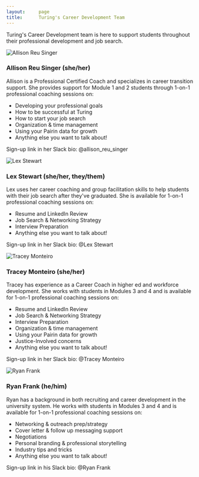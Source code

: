 ```yaml
---
layout:     page
title:      Turing's Career Development Team
---
```


<section class="content">
  <article>
    <p>Turing's Career Development team is here to support students throughout their professional development and job search. </p>
    <div class="coaches">
      <div class="card">
        <img src="https://global-uploads.webflow.com/6189a90bab32c37c5095341f/61a50db1048862af96d4a3ce_singer.jpg" alt="Allison Reu Singer" class="photo">
        <div class="card-content">
          <h3>Allison Reu Singer (she/her)</h3>
          <p>Allison is a Professional Certified Coach and specializes in career transition support. She provides support for Module 1 and 2 students through 1-on-1 professional coaching sessions on:</p>
          <ul>
            <li>Developing your professional goals</li>
            <li>How to be successful at Turing</li>
            <li>How to start your job search</li>
            <li>Organization &amp time management</li>
            <li>Using your Pairin data for growth</li>
            <li>Anything else you want to talk about!</li>
          </ul>
          <p>Sign-up link in her Slack bio: @allison_reu_singer</p>
        </div>
      </div>
      <div class="card">
        <img src="https://global-uploads.webflow.com/6189a90bab32c37c5095341f/61a515460d95682bfd6eadae_stewart.jpg" alt="Lex Stewart" class="photo">
        <div class="card-content">
          <h3>Lex Stewart (she/her, they/them)</h3>
          <p>Lex uses her career coaching and group facilitation skills to help students with their job search after they've graduated. She is available for 1-on-1 professional coaching sessions on:</p>
          <ul>
            <li>Resume and LinkedIn Review</li>
            <li>Job Search &amp Networking Strategy</li>
            <li>Interview Preparation</li>
            <li>Anything else you want to talk about!</li>
          </ul>
          <p>Sign-up link in her Slack bio: @Lex Stewart</p>
        </div>
      </div>
      <div class="card">
        <img src="https://global-uploads.webflow.com/6189a90bab32c37c5095341f/61a516727c8cb4f15fd0c333_monteiro.jpg" alt="Tracey Monteiro" class="photo">
        <div class="card-content">
          <h3>Tracey Monteiro (she/her)</h3>
          <p>Tracey has experience as a Career Coach in higher ed and workforce development. She works with students in Modules 3 and 4 and is available for 1-on-1 professional coaching sessions on:</p>
          <ul>
            <li>Resume and LinkedIn Review</li>
            <li>Job Search &amp Networking Strategy</li>
            <li>Interview Preparation</li>
            <li>Organization &amp time management</li>
            <li>Using your Pairin data for growth</li>
            <li>Justice-Involved concerns</li>
            <li>Anything else you want to talk about!</li>
          </ul>
          <p>Sign-up link in her Slack bio: @Tracey Monteiro</p>
        </div>
      </div>
      <div class="card">
        <img src="https://global-uploads.webflow.com/6189a90bab32c37c5095341f/61a5160662d6f102d4a92cf4_frank.jpg" alt="Ryan Frank" class="photo">
        <div class="card-content">
          <h3>Ryan Frank (he/him)</h3>
          <p>Ryan has a background in both recruiting and career development in the university system. He works with students in Modules 3 and 4 and is available for 1-on-1 professional coaching sessions on:</p>
          <ul>
            <li>Networking &amp outreach prep/strategy</li>
            <li>Cover letter &amp follow up messaging support</li>
            <li>Negotiations</li>
            <li>Personal branding &amp professional storytelling </li>
            <li>Industry tips and tricks  </li>
            <li>Anything else you want to talk about!</li>
          </ul>
          <p>Sign-up link in his Slack bio: @Ryan Frank </p>
        </div>
      </div>
    </div>
  </article>
</section>
